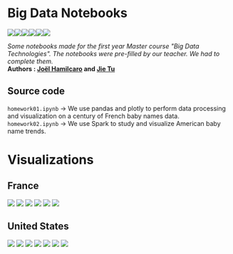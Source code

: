 # Big Data Notebooks  
<img src="https://img.shields.io/badge/Jupyter%20-%23F37626.svg?&style=flat-square&logo=Jupyter&logoColor=white" /><img src="https://img.shields.io/badge/python%20-%2314354C.svg?&style=flat-square&logo=python&logoColor=white"/><img src="https://img.shields.io/badge/Spark%20-E25A1C.svg?&style=flat-square&logo=apachespark&logoColor=white"/><img src="https://img.shields.io/badge/numpy%20-%23013243.svg?&style=flat-square&logo=numpy&logoColor=white" /><img src="https://img.shields.io/badge/pandas%20-%23150458.svg?&style=flat-square&logo=pandas&logoColor=white" /><img src="https://img.shields.io/badge/Plotly%20-%231572B6.svg?&style=flat-square&logo=plotly&logoColor=white"/>   

*Some notebooks made for the first year Master course "Big Data Technologies". The notebooks were pre-filled by our teacher. We had to complete them.*  
**Authors : [Joël Hamilcaro](https://github.com/Joel-Hamilcaro/) and [Jie Tu](https://github.com/jie-tu)**  

## Source code 

`homework01.ipynb` -> We use pandas and plotly to perform data processing and visualization on a century of French baby names data.   
`homework02.ipynb` -> We use Spark to study and visualize American baby name trends.   

# Visualizations

## France

![](https://github.com/Joel-Hamilcaro/M1-Big-Data/blob/master/figures/femalebirthFR.png)
![](https://github.com/Joel-Hamilcaro/M1-Big-Data/blob/master/figures/sexratioFR.png)
![](https://github.com/Joel-Hamilcaro/M1-Big-Data/blob/master/figures/top20FR.png)
![](https://github.com/Joel-Hamilcaro/M1-Big-Data/blob/master/figures/rarenamesFR.png)
![](https://github.com/Joel-Hamilcaro/M1-Big-Data/blob/master/figures/marieFR.png)
![](https://github.com/Joel-Hamilcaro/M1-Big-Data/blob/master/figures/2000FR.png)

## United States

![](https://github.com/Joel-Hamilcaro/M1-Big-Data/blob/master/figures/distinctnamesUS.png)
![](https://github.com/Joel-Hamilcaro/M1-Big-Data/blob/master/figures/sexratioUS.png)
![](https://github.com/Joel-Hamilcaro/M1-Big-Data/blob/master/figures/2000fUS.png)
![](https://github.com/Joel-Hamilcaro/M1-Big-Data/blob/master/figures/2000mUS.png)
![](https://github.com/Joel-Hamilcaro/M1-Big-Data/blob/master/figures/2000US.png)
![](https://github.com/Joel-Hamilcaro/M1-Big-Data/blob/master/figures/lorenzUS.png)
![](https://github.com/Joel-Hamilcaro/M1-Big-Data/blob/master/figures/giniUS.png)

